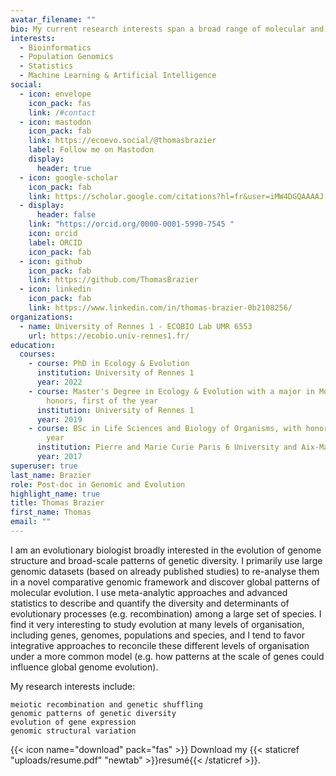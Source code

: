 ```yaml
---
avatar_filename: ""
bio: My current research interests span a broad range of molecular and population genetic processes, involving the study of evolutionary patterns at the scale of genomes, species, and populations. It includes the causes and consequences of meiotic recombination, the evolution of gene expression and genome structural variation among populations and species.
interests:
  - Bioinformatics
  - Population Genomics
  - Statistics
  - Machine Learning & Artificial Intelligence
social:
  - icon: envelope
    icon_pack: fas
    link: /#contact
  - icon: mastodon
    icon_pack: fab
    link: https://ecoevo.social/@thomasbrazier
    label: Follow me on Mastodon
    display:
      header: true
  - icon: google-scholar
    icon_pack: fab
    link: https://scholar.google.com/citations?hl=fr&user=iMW4DGQAAAAJ
  - display:
      header: false
    link: "https://orcid.org/0000-0001-5990-7545 "
    icon: orcid
    label: ORCID
    icon_pack: fab
  - icon: github
    icon_pack: fab
    link: https://github.com/ThomasBrazier
  - icon: linkedin
    icon_pack: fab
    link: https://www.linkedin.com/in/thomas-brazier-0b2108256/
organizations:
  - name: University of Rennes 1 - ECOBIO Lab UMR 6553
    url: https://ecobio.univ-rennes1.fr/
education:
  courses:
    - course: PhD in Ecology & Evolution
      institution: University of Rennes 1
      year: 2022
    - course: Master's Degree in Ecology & Evolution with a major in Modelling, with
        honors, first of the year
      institution: University of Rennes 1
      year: 2019
    - course: BSc in Life Sciences and Biology of Organisms, with honors, first of the
        year
      institution: Pierre and Marie Curie Paris 6 University and Aix-Marseille University
      year: 2017
superuser: true
last_name: Brazier
role: Post-doc in Genomic and Evolution
highlight_name: true
title: Thomas Brazier
first_name: Thomas
email: ""
---
```

I am an evolutionary biologist broadly interested in the evolution of genome structure and broad-scale patterns of genetic diversity. I primarily use large genomic datasets (based on already published studies) to re-analyse them in a novel comparative genomic framework and discover global patterns of molecular evolution. I use meta-analytic approaches and advanced statistics to describe and quantify the diversity and determinants of evolutionary processes (e.g. recombination) among a large set of species. I find it very interesting to study evolution at many levels of organisation, including genes, genomes, populations and species, and I tend to favor integrative approaches to reconcile these different levels of organisation under a more common model (e.g. how patterns at the scale of genes could influence global genome evolution).

My research interests include:

    meiotic recombination and genetic shuffling
    genomic patterns of genetic diversity
    evolution of gene expression
    genomic structural variation

{{< icon name="download" pack="fas" >}} Download my {{< staticref "uploads/resume.pdf" "newtab" >}}resumé{{< /staticref >}}.
